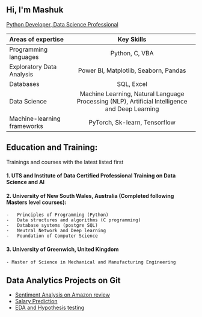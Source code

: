 ## Hi, I'm Mashuk 
[Python Developer, Data Science Professional](https://github.com/mashukul/data_analytics/tree/main)

| Areas of expertise      | Key Skills |
| :---        |    :----:   |
| Programming languages      | Python, C, VBA       |
| Exploratory Data Analysis   | Power BI, Matplotlib, Seaborn, Pandas       |
| Databases  | SQL, Excel        |
| Data Science   | Machine Learning, Natural Language Processing (NLP), Artificial Intelligence and Deep Learning       |
| Machine-learning frameworks   | PyTorch, Sk-learn, Tensorflow        | 

## Education and Training:

Trainings and courses with the latest listed first

#### 1. UTS and Institute of Data Certified Professional Training on Data Science and AI
#### 2. University of New South Wales, Australia (Completed following Masters level courses):
    -	Principles of Programming (Python)
    -	Data structures and algorithms (C programming)
    -	Database systems (postgre SQL)
    -	Neutral Network and Deep learning
    -	Foundation of Computer Science

#### 3. University of Greenwich, United Kingdom
    - Master of Science in Mechanical and Manufacturing Engineering

## Data Analytics Projects on Git
* [Sentiment Analysis on Amazon review](https://github.com/mashukul/data_analytics/tree/main/Data%20Projects/Review%20Sentiment%20Analysis)
* [Salary Prediction](https://github.com/mashukul/data_analytics/tree/main/Data%20Projects/Predicting%20Salary)
* [EDA and Hypothesis testing](https://github.com/mashukul/data_analytics/tree/main/Data%20Projects/EDA%20and%20Hypothesis%20testing)

